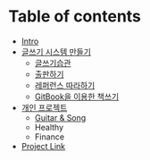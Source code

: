 # Table of contents

* [Intro](README.md)
* [글쓰기 시스템 만들기](system/README.md)
  * [글쓰기습관](system/habit.md)
  * [출판하기](system/publish.md)
  * [레퍼런스 따라하기](system/copying.md)
  * [GitBook을 이용한 책쓰기](system/gitbook.md)
* [개인 프로젝트](personal/README.md)
  * [Guitar & Song](personal/mymusic.md)
  * Healthy
  * Finance
* [Project Link](https://jungcho.gitbook.io/project)



